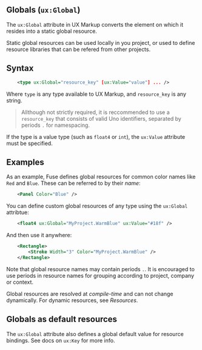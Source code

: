 ## Globals (`ux:Global`)

The `ux:Global` attribute in UX Markup converts the element on which it resides into a static global resource.

Static global resources can be used locally in you project, or used to define resource libraries that can be refered from other projects.

## Syntax

```xml
	<type ux:Global="resource_key" [ux:Value="value"] ... />
```

Where `type` is any type available to UX Markup, and `resource_key` is any string. 

> Allthough not strictly required, it is reccommended to use a `resource_key` that consists of valid Uno identifiers, separated by periods `.` for namespacing.

If the type is a value type (such as `float4` or `int`), the `ux:Value` attribute must be specified.

## Examples

As an example, Fuse defines global resources for common color names like `Red` and `Blue`. These can be referred to by their *name*:

```xml
	<Panel Color="Blue" />
```

You can define custom global resources of any type using the `ux:Global` attribtue:

```xml
	<float4 ux:Global="MyProject.WarmBlue" ux:Value="#18f" />
```

And then use it anywhere:

```xml
	<Rectangle>
		<Stroke Width="3" Color="MyProject.WarmBlue" />
	</Rectangle>
```

Note that global resource names may contain periods `.`. It is encouraged to use periods in resource names for grouping according to project, company or context.

Global resources are resolved at *compile-time* and can not change dynamically. For dynamic resources, see *Resources*.

## Globals as default resources

The `ux:Global` attribute also defines a global default value for resource bindings. See docs on `ux:Key` for more info.

